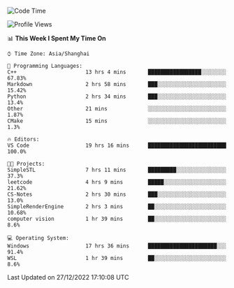 <!--START_SECTION:waka-->
![Code Time](http://img.shields.io/badge/Code%20Time-510%20hrs%2010%20mins-blue)

![Profile Views](http://img.shields.io/badge/Profile%20Views-6-blue)

📊 **This Week I Spent My Time On** 

```text
⌚︎ Time Zone: Asia/Shanghai

💬 Programming Languages: 
C++                      13 hrs 4 mins       █████████████████░░░░░░░░   67.83% 
Markdown                 2 hrs 58 mins       ███░░░░░░░░░░░░░░░░░░░░░░   15.42% 
Python                   2 hrs 34 mins       ███░░░░░░░░░░░░░░░░░░░░░░   13.4% 
Other                    21 mins             ░░░░░░░░░░░░░░░░░░░░░░░░░   1.87% 
CMake                    15 mins             ░░░░░░░░░░░░░░░░░░░░░░░░░   1.3%

🔥 Editors: 
VS Code                  19 hrs 16 mins      █████████████████████████   100.0%

🐱‍💻 Projects: 
SimpleSTL                7 hrs 11 mins       █████████░░░░░░░░░░░░░░░░   37.3% 
leetcode                 4 hrs 9 mins        █████░░░░░░░░░░░░░░░░░░░░   21.62% 
CS-Notes                 2 hrs 30 mins       ███░░░░░░░░░░░░░░░░░░░░░░   13.0% 
SimpleRenderEngine       2 hrs 3 mins        ██░░░░░░░░░░░░░░░░░░░░░░░   10.68% 
computer vision          1 hr 39 mins        ██░░░░░░░░░░░░░░░░░░░░░░░   8.6%

💻 Operating System: 
Windows                  17 hrs 36 mins      ██████████████████████░░░   91.4% 
WSL                      1 hr 39 mins        ██░░░░░░░░░░░░░░░░░░░░░░░   8.6%

```


 Last Updated on 27/12/2022 17:10:08 UTC
<!--END_SECTION:waka-->